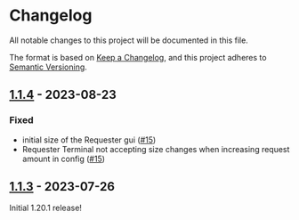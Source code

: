 # Changelog

All notable changes to this project will be documented in this file.

The format is based on [Keep a Changelog],
and this project adheres to [Semantic Versioning].

## [1.1.4] - 2023-08-23

### Fixed
- initial size of the Requester gui ([#15])
- Requester Terminal not accepting size changes when increasing request amount in config ([#15])

<!-- Links -->
[#15]: https://github.com/AlmostReliable/merequester/issues/15

## [1.1.3] - 2023-07-26

Initial 1.20.1 release!

<!-- Links -->
[keep a changelog]: https://keepachangelog.com/en/1.0.0/
[semantic versioning]: https://semver.org/spec/v2.0.0.html

<!-- Versions -->
[1.1.4]: https://github.com/AlmostReliable/merequester/releases/tag/v1.20.1-fabric-1.1.4
[1.1.3]: https://github.com/AlmostReliable/merequester/releases/tag/v1.20.1-fabric-1.1.3
